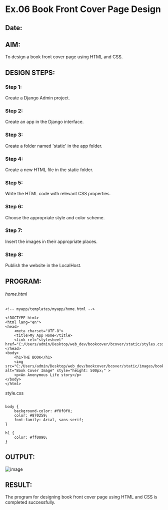 # Ex.06 Book Front Cover Page Design
## Date:

## AIM:
To design a book front cover page using HTML and CSS.

## DESIGN STEPS:

### Step 1:
Create a Django Admin project.

### Step 2:
Create an app in the Django interface.

### Step 3:
Create a folder named 'static' in the app folder.

### Step 4:
Create a new HTML file in the static folder.

### Step 5:
Write the HTML code with relevant CSS properties.

### Step 6:
Choose the appropriate style and color scheme.

### Step 7:
Insert the images in their appropriate places.

### Step 8:
Publish the website in the LocalHost.

## PROGRAM:
###### home.html
```
<!-- myapp/templates/myapp/home.html -->

<!DOCTYPE html>
<html lang="en">
<head>
    <meta charset="UTF-8">
    <title>My App Home</title>
    <link rel="stylesheet" href="C:/Users/admin/Desktop/web_dev/bookcover/bcover/static/styles.css">
</head>
<body>
    <h1>THE BOOK</h1>
    <img src="C:/Users/admin/Desktop/web_dev/bookcover/bcover/static/images/bookcover.png" alt="Book Cover Image" style="height: 500px;" >
    <p>An Anonymous Life story</p>
</body>
</html>
```

style.css
```

body {
    background-color: #f0f0f0;
    color: #870259;
    font-family: Arial, sans-serif;
}

h1 {
    color: #ff0090;
}
```

## OUTPUT:
![image](https://github.com/user-attachments/assets/c13e1410-0331-40b5-93a3-567258c33ab3)



## RESULT:
The program for designing book front cover page using HTML and CSS is completed successfully.
